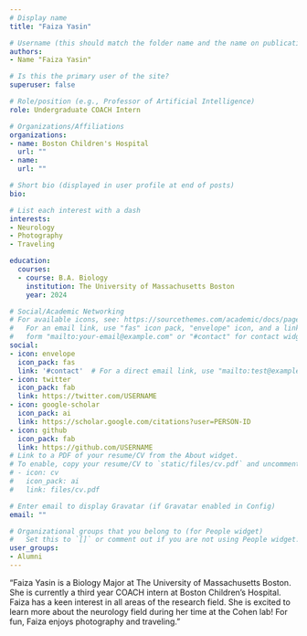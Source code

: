 ```yaml
---
# Display name
title: "Faiza Yasin"

# Username (this should match the folder name and the name on publications)
authors:
- Name "Faiza Yasin"

# Is this the primary user of the site?
superuser: false

# Role/position (e.g., Professor of Artificial Intelligence)
role: Undergraduate COACH Intern

# Organizations/Affiliations
organizations:
- name: Boston Children's Hospital  
  url: ""
- name: 
  url: ""

# Short bio (displayed in user profile at end of posts)
bio: 

# List each interest with a dash
interests:
- Neurology
- Photography
- Traveling

education:
  courses:
  - course: B.A. Biology
    institution: The University of Massachusetts Boston 
    year: 2024

# Social/Academic Networking
# For available icons, see: https://sourcethemes.com/academic/docs/page-builder/#icons
#   For an email link, use "fas" icon pack, "envelope" icon, and a link in the
#   form "mailto:your-email@example.com" or "#contact" for contact widget.
social:
- icon: envelope
  icon_pack: fas
  link: '#contact'  # For a direct email link, use "mailto:test@example.org".
- icon: twitter
  icon_pack: fab
  link: https://twitter.com/USERNAME
- icon: google-scholar
  icon_pack: ai
  link: https://scholar.google.com/citations?user=PERSON-ID
- icon: github
  icon_pack: fab
  link: https://github.com/USERNAME
# Link to a PDF of your resume/CV from the About widget.
# To enable, copy your resume/CV to `static/files/cv.pdf` and uncomment the lines below.
# - icon: cv
#   icon_pack: ai
#   link: files/cv.pdf

# Enter email to display Gravatar (if Gravatar enabled in Config)
email: ""

# Organizational groups that you belong to (for People widget)
#   Set this to `[]` or comment out if you are not using People widget.
user_groups:
- Alumni
---
```


“Faiza Yasin is a Biology Major at The University of Massachusetts Boston. She is currently a third year COACH intern at Boston Children’s Hospital. Faiza has a keen interest in all areas of the research field. She is excited to learn more about the neurology field during her time at the Cohen lab! For fun, Faiza enjoys photography and traveling.”